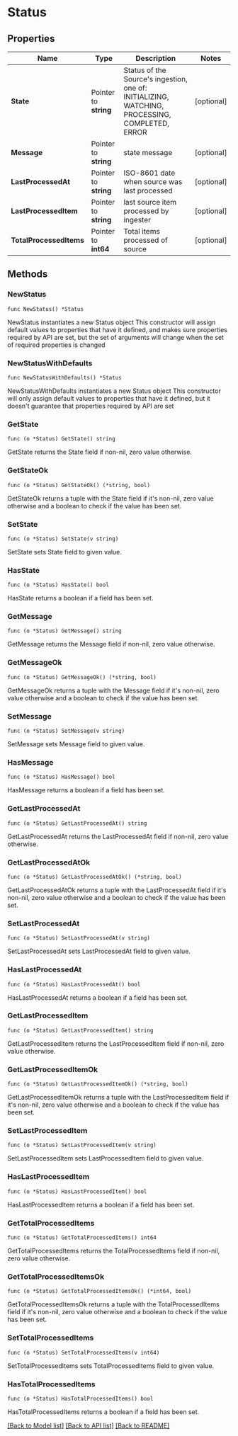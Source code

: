 # Status

## Properties

Name | Type | Description | Notes
------------ | ------------- | ------------- | -------------
**State** | Pointer to **string** | Status of the Source&#39;s ingestion, one of: INITIALIZING, WATCHING, PROCESSING, COMPLETED, ERROR | [optional] 
**Message** | Pointer to **string** | state message | [optional] 
**LastProcessedAt** | Pointer to **string** | ISO-8601 date when source was last processed | [optional] 
**LastProcessedItem** | Pointer to **string** | last source item processed by ingester | [optional] 
**TotalProcessedItems** | Pointer to **int64** | Total items processed of source | [optional] 

## Methods

### NewStatus

`func NewStatus() *Status`

NewStatus instantiates a new Status object
This constructor will assign default values to properties that have it defined,
and makes sure properties required by API are set, but the set of arguments
will change when the set of required properties is changed

### NewStatusWithDefaults

`func NewStatusWithDefaults() *Status`

NewStatusWithDefaults instantiates a new Status object
This constructor will only assign default values to properties that have it defined,
but it doesn't guarantee that properties required by API are set

### GetState

`func (o *Status) GetState() string`

GetState returns the State field if non-nil, zero value otherwise.

### GetStateOk

`func (o *Status) GetStateOk() (*string, bool)`

GetStateOk returns a tuple with the State field if it's non-nil, zero value otherwise
and a boolean to check if the value has been set.

### SetState

`func (o *Status) SetState(v string)`

SetState sets State field to given value.

### HasState

`func (o *Status) HasState() bool`

HasState returns a boolean if a field has been set.

### GetMessage

`func (o *Status) GetMessage() string`

GetMessage returns the Message field if non-nil, zero value otherwise.

### GetMessageOk

`func (o *Status) GetMessageOk() (*string, bool)`

GetMessageOk returns a tuple with the Message field if it's non-nil, zero value otherwise
and a boolean to check if the value has been set.

### SetMessage

`func (o *Status) SetMessage(v string)`

SetMessage sets Message field to given value.

### HasMessage

`func (o *Status) HasMessage() bool`

HasMessage returns a boolean if a field has been set.

### GetLastProcessedAt

`func (o *Status) GetLastProcessedAt() string`

GetLastProcessedAt returns the LastProcessedAt field if non-nil, zero value otherwise.

### GetLastProcessedAtOk

`func (o *Status) GetLastProcessedAtOk() (*string, bool)`

GetLastProcessedAtOk returns a tuple with the LastProcessedAt field if it's non-nil, zero value otherwise
and a boolean to check if the value has been set.

### SetLastProcessedAt

`func (o *Status) SetLastProcessedAt(v string)`

SetLastProcessedAt sets LastProcessedAt field to given value.

### HasLastProcessedAt

`func (o *Status) HasLastProcessedAt() bool`

HasLastProcessedAt returns a boolean if a field has been set.

### GetLastProcessedItem

`func (o *Status) GetLastProcessedItem() string`

GetLastProcessedItem returns the LastProcessedItem field if non-nil, zero value otherwise.

### GetLastProcessedItemOk

`func (o *Status) GetLastProcessedItemOk() (*string, bool)`

GetLastProcessedItemOk returns a tuple with the LastProcessedItem field if it's non-nil, zero value otherwise
and a boolean to check if the value has been set.

### SetLastProcessedItem

`func (o *Status) SetLastProcessedItem(v string)`

SetLastProcessedItem sets LastProcessedItem field to given value.

### HasLastProcessedItem

`func (o *Status) HasLastProcessedItem() bool`

HasLastProcessedItem returns a boolean if a field has been set.

### GetTotalProcessedItems

`func (o *Status) GetTotalProcessedItems() int64`

GetTotalProcessedItems returns the TotalProcessedItems field if non-nil, zero value otherwise.

### GetTotalProcessedItemsOk

`func (o *Status) GetTotalProcessedItemsOk() (*int64, bool)`

GetTotalProcessedItemsOk returns a tuple with the TotalProcessedItems field if it's non-nil, zero value otherwise
and a boolean to check if the value has been set.

### SetTotalProcessedItems

`func (o *Status) SetTotalProcessedItems(v int64)`

SetTotalProcessedItems sets TotalProcessedItems field to given value.

### HasTotalProcessedItems

`func (o *Status) HasTotalProcessedItems() bool`

HasTotalProcessedItems returns a boolean if a field has been set.


[[Back to Model list]](../README.md#documentation-for-models) [[Back to API list]](../README.md#documentation-for-api-endpoints) [[Back to README]](../README.md)



